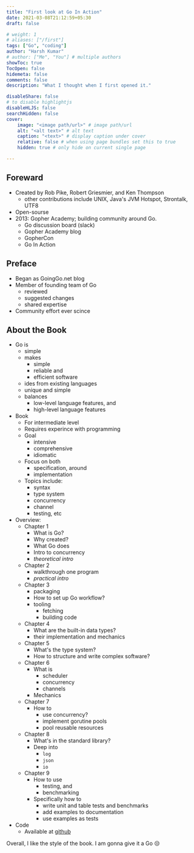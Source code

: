 ```yaml
---
title: "First look at Go In Action"
date: 2021-03-08T21:12:59+05:30
draft: false

# weight: 1
# aliases: ["/first"]
tags: ["Go", "coding"]
author: "Harsh Kumar"
# author: ["Me", "You"] # multiple authors
showToc: true
TocOpen: false
hidemeta: false
comments: false
description: "What I thought when I first opened it."

disableShare: false
# to disable highlightjs
disableHLJS: false
searchHidden: false
cover:
    image: "<image path/url>" # image path/url
    alt: "<alt text>" # alt text
    caption: "<text>" # display caption under cover
    relative: false # when using page bundles set this to true
    hidden: true # only hide on current single page

---
```

## Foreward
- Created by Rob Pike, Robert Griesmier, and Ken Thompson
  - other contributions include UNIX, Java's JVM Hotspot, Strontalk, UTF8
- Open-sourse
- 2013: Gopher Academy; building community around Go.
  - Go discussion board (slack)
  - Gopher Academy blog
  - GopherCon
  - Go In Action

## Preface
- Began as GoingGo.net blog
- Member of founding team of Go
  - reviewed
  - suggested changes
  - shared expertise
- Community effort ever scince

## About the Book
- Go is
  - simple
  - makes
    - simple
    - reliable and
    - efficient software
  - ides from existing languages
  - unique and simple
  - balances
    - low-level language features, and
    - high-level language features
- Book
  - For intermediate level
  - Requires experince with programming
  - Goal
    - intensive
    - comprehensive
    - idiomatic
  - Focus on both
    - specification, around
    - implementation
  - Topics include:
    - syntax
    - type system
    - concurrency
    - channel
    - testing, etc
- Overview:
  - Chapter 1
    - What is Go?
    - Why created?
    - What Go does
    - Intro to concurrency
    - *theoretical intro*
  - Chapter 2
    - walkthrough one program
    - *practical intro*
  - Chapter 3
    - packaging
    - How to set up Go workflow?
    - tooling
      - fetching
      - building code
  - Chapter 4
    - What are the built-in data types?
    - their implementation and mechanics
  - Chapter 5
    - What's the type system?
    - How to structure and write complex software?
  - Chapter 6
    - What is
      - scheduler
      - concurrency
      - channels
    - Mechanics
  - Chapter 7
    - How to
      - use concurrency?
      - implement gorutine pools
      - pool reusable resources
  - Chapter 8
    - What's in the standard library?
    - Deep into
      - `log`
      - `json`
      - `io`
  - Chapter 9
    - How to use
      - testing, and
      - benchmarking
    - Specifically how to
      - write unit and table tests and benchmarks
      - add examples to documentation
      - use examples as tests
- Code
  - Available at [github](https://github.com/goinaction/code)

Overall, I like the style of the book. I am gonna give it a Go :unamused:
